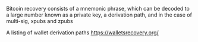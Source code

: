 Bitcoin recovery consists of a mnemonic phrase, which can be decoded to a large number known as a private key, a derivation path, and in the case of multi-sig,
xpubs and zpubs

A listing of wallet derivation paths
https://walletsrecovery.org/

